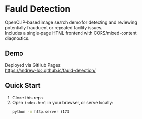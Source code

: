 # Fauld Detection

OpenCLIP-based image search demo for detecting and reviewing potentially fraudulent or repeated facility issues.  
Includes a single-page HTML frontend with CORS/mixed-content diagnostics.

## Demo
Deployed via GitHub Pages:  
https://andrew-loo.github.io/fauld-detection/

## Quick Start
1. Clone this repo.
2. Open `index.html` in your browser, or serve locally:
   ```bash
   python -m http.server 5173
